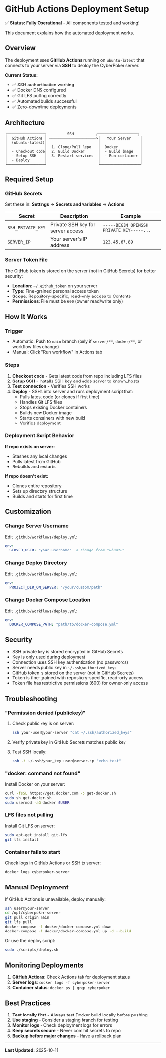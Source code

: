 # GitHub Actions Deployment Setup

✅ **Status: Fully Operational** - All components tested and working!

This document explains how the automated deployment works.

## Overview

The deployment uses **GitHub Actions** running on `ubuntu-latest` that connects to your server via **SSH** to deploy the CyberPoker server.

**Current Status:**
- ✅ SSH authentication working
- ✅ Docker DNS configured
- ✅ Git LFS pulling correctly
- ✅ Automated builds successful
- ✅ Zero-downtime deployments

## Architecture

```
┌─────────────────┐         SSH          ┌──────────────────┐
│  GitHub Actions │ ─────────────────────>│   Your Server    │
│  (ubuntu-latest)│                       │                  │
│                 │  1. Clone/Pull Repo   │  Docker          │
│  - Checkout code│  2. Build Docker      │  - Build image   │
│  - Setup SSH    │  3. Restart services  │  - Run container │
│  - Deploy       │                       │                  │
└─────────────────┘                       └──────────────────┘
```

## Required Setup

### GitHub Secrets

Set these in: **Settings** → **Secrets and variables** → **Actions**

| Secret | Description | Example |
|--------|-------------|---------|
| `SSH_PRIVATE_KEY` | Private SSH key for server access | `-----BEGIN OPENSSH PRIVATE KEY-----...` |
| `SERVER_IP` | Your server's IP address | `123.45.67.89` |

### Server Token File

The GitHub token is stored on the server (not in GitHub Secrets) for better security:

- **Location**: `~/.github_token` on your server
- **Type**: Fine-grained personal access token
- **Scope**: Repository-specific, read-only access to Contents
- **Permissions**: File must be `600` (owner read/write only)

## How It Works

### Trigger
- Automatic: Push to `main` branch (only if `server/**`, `docker/**`, or workflow files change)
- Manual: Click "Run workflow" in Actions tab

### Steps

1. **Checkout code** - Gets latest code from repo including LFS files
2. **Setup SSH** - Installs SSH key and adds server to known_hosts
3. **Test connection** - Verifies SSH works
4. **Deploy** - SSHs into server and runs deployment script that:
   - Pulls latest code (or clones if first time)
   - Handles Git LFS files
   - Stops existing Docker containers
   - Builds new Docker image
   - Starts containers with new build
   - Verifies deployment

### Deployment Script Behavior

**If repo exists on server:**
- Stashes any local changes
- Pulls latest from GitHub
- Rebuilds and restarts

**If repo doesn't exist:**
- Clones entire repository
- Sets up directory structure
- Builds and starts for first time

## Customization

### Change Server Username

Edit `.github/workflows/deploy.yml`:

```yaml
env:
  SERVER_USER: "your-username"  # Change from "ubuntu"
```

### Change Deploy Directory

Edit `.github/workflows/deploy.yml`:

```yaml
env:
  PROJECT_DIR_ON_SERVER: "/your/custom/path"
```

### Change Docker Compose Location

Edit `.github/workflows/deploy.yml`:

```yaml
env:
  DOCKER_COMPOSE_PATH: "path/to/docker-compose.yml"
```

## Security

- SSH private key is stored encrypted in GitHub Secrets
- Key is only used during deployment
- Connection uses SSH key authentication (no passwords)
- Server needs public key in `~/.ssh/authorized_keys`
- GitHub token is stored on the server (not in GitHub Secrets)
- Token is fine-grained with repository-specific, read-only access
- Token file has restrictive permissions (600) for owner-only access

## Troubleshooting

### "Permission denied (publickey)"

1. Check public key is on server:
   ```bash
   ssh your-user@your-server "cat ~/.ssh/authorized_keys"
   ```

2. Verify private key in GitHub Secrets matches public key

3. Test SSH locally:
   ```bash
   ssh -i ~/.ssh/your_key user@server-ip "echo test"
   ```

### "docker: command not found"

Install Docker on your server:
```bash
curl -fsSL https://get.docker.com -o get-docker.sh
sudo sh get-docker.sh
sudo usermod -aG docker $USER
```

### LFS files not pulling

Install Git LFS on server:
```bash
sudo apt-get install git-lfs
git lfs install
```

### Container fails to start

Check logs in GitHub Actions or SSH to server:
```bash
docker logs cyberpoker-server
```

## Manual Deployment

If GitHub Actions is unavailable, deploy manually:

```bash
ssh user@your-server
cd /opt/cyberpoker-server
git pull origin main
git lfs pull
docker-compose -f docker/docker-compose.yml down
docker-compose -f docker/docker-compose.yml up -d --build
```

Or use the deploy script:
```bash
sudo ./scripts/deploy.sh
```

## Monitoring Deployments

1. **GitHub Actions**: Check Actions tab for deployment status
2. **Server logs**: `docker logs -f cyberpoker-server`
3. **Container status**: `docker ps | grep cyberpoker`

## Best Practices

1. **Test locally first** - Always test Docker build locally before pushing
2. **Use staging** - Consider a staging branch for testing
3. **Monitor logs** - Check deployment logs for errors
4. **Keep secrets secure** - Never commit secrets to repo
5. **Backup before major changes** - Have a rollback plan

---

**Last Updated:** 2025-10-11
